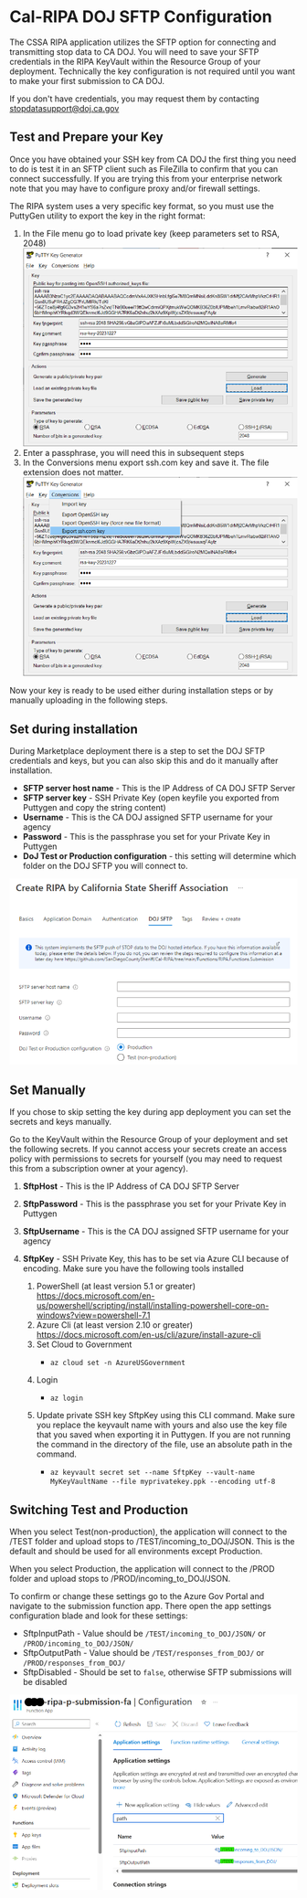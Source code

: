 # Cal-RIPA DOJ SFTP Configuration

The CSSA RIPA application utilizes the SFTP option for connecting and transmitting stop data to CA DOJ. You will need to save your SFTP credentials in the RIPA KeyVault within the Resource Group of your deployment. Technically the key configuration is not required until you want to make your first submission to CA DOJ.

If you don't have credentials, you may request them by contacting [stopdatasupport@doj.ca.gov](mailto:stopdatasupport@doj.ca.gov)

## Test and Prepare your Key

Once you have obtained your SSH key from CA DOJ the first thing you need to do is test it in an SFTP client such as FileZilla to confirm that you can connect successfully. If you are trying this from your enterprise network note that you may have to configure proxy and/or firewall settings.

The RIPA system uses a very specific key format, so you must use the PuttyGen utility to export the key in the right format:

1. In the File menu go to load private key (keep parameters set to RSA, 2048)
   ![](./assets/puttygen1.png)
1. Enter a passphrase, you will need this in subsequent steps
1. In the Conversions menu export ssh.com key and save it. The file extension does not matter.
   ![](./assets/puttygen2.png)

Now your key is ready to be used either during installation steps or by manually uploading in the following steps.

## Set during installation

During Marketplace deployment there is a step to set the DOJ SFTP credentials and keys, but you can also skip this and do it manually after installation.

- **SFTP server host name** - This is the IP Address of CA DOJ SFTP Server
- **SFTP server key** - SSH Private Key (open keyfile you exported from Puttygen and copy the string content)
- **Username** - This is the CA DOJ assigned SFTP username for your agency
- **Password** - This is the passphrase you set for your Private Key in Puttygen
- **DoJ Test or Production configuration** - this setting will determine which folder on the DOJ SFTP you will connect to.

![QA Environment Example](./assets/RIPA-Installation-Step-09.png)

## Set Manually

If you chose to skip setting the key during app deployment you can set the secrets and keys manually.

Go to the KeyVault within the Resource Group of your deployment and set the following secrets. If you cannot access your secrets create an access policy with permissions to secrets for yourself (you may need to request this from a subscription owner at your agency).

1.  **SftpHost** - This is the IP Address of CA DOJ SFTP Server
1.  **SftpPassword** - This is the passphrase you set for your Private Key in Puttygen
1.  **SftpUsername** - This is the CA DOJ assigned SFTP username for your agency
1.  **SftpKey** - SSH Private Key, this has to be set via Azure CLI because of encoding. Make sure you have the following tools installed

    1.  PowerShell (at least version 5.1 or greater)
        https://docs.microsoft.com/en-us/powershell/scripting/install/installing-powershell-core-on-windows?view=powershell-7.1
    2.  Azure Cli (at least version 2.10 or greater)
        https://docs.microsoft.com/en-us/cli/azure/install-azure-cli
    3.  Set Cloud to Government
        -     az cloud set -n AzureUSGovernment
    4.  Login
        -     az login
    5.  Update private SSH key SftpKey using this CLI command. Make sure you replace the keyvault name with yours and also use the key file that you saved when exporting it in Puttygen. If you are not running the command in the directory of the file, use an absolute path in the command.
        -     az keyvault secret set --name SftpKey --vault-name MyKeyVaultName --file myprivatekey.ppk --encoding utf-8

## Switching Test and Production

When you select Test(non-production), the application will connect to the /TEST folder and upload stops to /TEST/incoming_to_DOJ/JSON. This is the default and should be used for all environments except Production.

When you select Production, the application will connect to the /PROD folder and upload stops to /PROD/incoming_to_DOJ/JSON.

To confirm or change these settings go to the Azure Gov Portal and navigate to the submission function app. There open the app settings configuration blade and look for these settings:

- SftpInputPath - Value should be `/TEST/incoming_to_DOJ/JSON/` or `/PROD/incoming_to_DOJ/JSON/`
- SftpOutputPath - Value should be `/TEST/responses_from_DOJ/` or `/PROD/responses_from_DOJ/`
- SftpDisabled - Should be set to `false`, otherwise SFTP submissions will be disabled

![QA Environment Example](./assets/DOJPATH.png)

